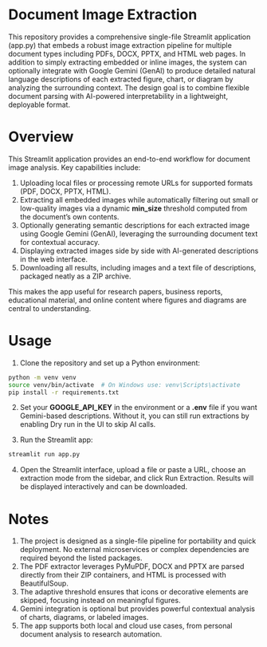 # Document Image Extraction
This repository provides a comprehensive single-file Streamlit application (app.py) that embeds a robust image extraction pipeline for multiple document types including PDFs, DOCX, PPTX, and HTML web pages. In addition to simply extracting embedded or inline images, the system can optionally integrate with Google Gemini (GenAI) to produce detailed natural language descriptions of each extracted figure, chart, or diagram by analyzing the surrounding context. The design goal is to combine flexible document parsing with AI-powered interpretability in a lightweight, deployable format.

# Overview

This Streamlit application provides an end-to-end workflow for document image analysis. Key capabilities include:

1. Uploading local files or processing remote URLs for supported formats (PDF, DOCX, PPTX, HTML).
2. Extracting all embedded images while automatically filtering out small or low-quality images via a dynamic **min_size** threshold computed from the document’s own contents.
3. Optionally generating semantic descriptions for each extracted image using Google Gemini (GenAI), leveraging the surrounding document text for contextual accuracy.
4. Displaying extracted images side by side with AI-generated descriptions in the web interface.
5. Downloading all results, including images and a text file of descriptions, packaged neatly as a ZIP archive.

This makes the app useful for research papers, business reports, educational material, and online content where figures and diagrams are central to understanding.

# Usage

1. Clone the repository and set up a Python environment:
```bash
python -m venv venv
source venv/bin/activate  # On Windows use: venv\Scripts\activate
pip install -r requirements.txt
```
2. Set your **GOOGLE_API_KEY** in the environment or a **.env** file if you want Gemini-based descriptions. Without it, you can still run extractions by enabling Dry run in the UI to skip AI calls.

3. Run the Streamlit app:
```bash
streamlit run app.py
```
4. Open the Streamlit interface, upload a file or paste a URL, choose an extraction mode from the sidebar, and click Run Extraction. Results will be displayed interactively and can be downloaded.

# Notes

1. The project is designed as a single-file pipeline for portability and quick deployment. No external microservices or complex dependencies are required beyond the listed packages.
2. The PDF extractor leverages PyMuPDF, DOCX and PPTX are parsed directly from their ZIP containers, and HTML is processed with BeautifulSoup.
3. The adaptive threshold ensures that icons or decorative elements are skipped, focusing instead on meaningful figures.
4. Gemini integration is optional but provides powerful contextual analysis of charts, diagrams, or labeled images.
5. The app supports both local and cloud use cases, from personal document analysis to research automation.
